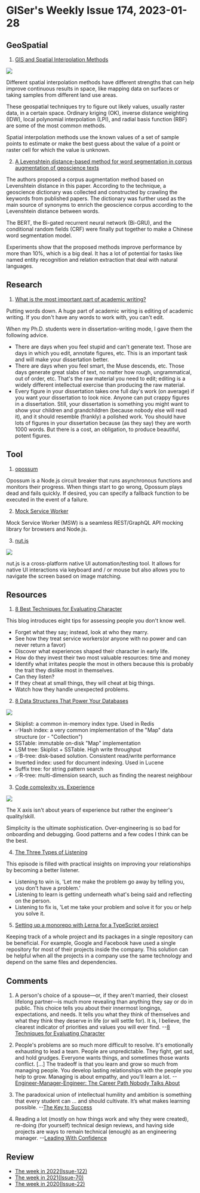 # GISer's Weekly Issue 174, 2023-01-28

## GeoSpatial

1. [GIS and Spatial Interpolation Methods](https://www.gislounge.com/gis-spatial-interpolation-methods/)

![](https://cdn.shortpixel.ai/spai/w_600+q_glossy+ret_img+to_webp/https://www.gislounge.com/wp-content/uploads/2022/10/Visual-spatial-interpolation-GIS.jpg)

Different spatial interpolation methods have different strengths that can help improve continuous results in space, like mapping data on surfaces or taking samples from different land use areas.

These geospatial techniques try to figure out likely values, usually raster data, in a certain space. Ordinary kriging (OK), inverse distance weighting (IDW), local polynomial interpolation (LPI), and radial basis function (RBF) are some of the most common methods.

Spatial interpolation methods use the known values of a set of sample points to estimate or make the best guess about the value of a point or raster cell for which the value is unknown.

2. [A Levenshtein distance-based method for word segmentation in corpus augmentation of geoscience texts](https://www.tandfonline.com/doi/full/10.1080/19475683.2023.2165543)

The authors proposed a corpus augmentation method based on Levenshtein distance in this paper. According to the technique, a geoscience dictionary was collected and constructed by crawling the keywords from published papers. The dictionary was further used as the main source of synonyms to enrich the geoscience corpus according to the Levenshtein distance between words.

The BERT, the Bi-gated recurrent neural network (Bi-GRU), and the conditional random fields (CRF) were finally put together to make a Chinese word segmentation model.

Experiments show that the proposed methods improve performance by more than 10%, which is a big deal. It has a lot of potential for tasks like named entity recognition and relation extraction that deal with natural languages.

## Research

1. [What is the most important part of academic writing?](https://qr.ae/prkHia)

Putting words down. A huge part of academic writing is editing of academic writing. If you don't have any words to work with, you can't edit.

When my Ph.D. students were in dissertation-writing mode, I gave them the following advice.

- There are days when you feel stupid and can't generate text. Those are days in which you edit, annotate figures, etc. This is an important task and will make your dissertation better.
- There are days when you feel smart, the Muse descends, etc. Those days generate great slabs of text, no matter how rough, ungrammatical, out of order, etc. That's the raw material you need to edit; editing is a widely different intellectual exercise than producing the raw material.
- Every figure in your dissertation takes one full day's work (on average) if you want your dissertation to look nice. Anyone can put crappy figures in a dissertation. Still, your dissertation is something you might want to show your children and grandchildren (because nobody else will read it), and it should resemble (frankly) a polished work. You should have lots of figures in your dissertation because (as they say) they are worth 1000 words. But there is a cost, an obligation, to produce beautiful, potent figures.

## Tool

1. [opossum](https://github.com/nodeshift/opossum)

Opossum is a Node.js circuit breaker that runs asynchronous functions and monitors their progress. When things start to go wrong, Opossum plays dead and fails quickly. If desired, you can specify a fallback function to be executed in the event of a failure.

2. [Mock Service Worker](https://github.com/mswjs/msw)

Mock Service Worker (MSW) is a seamless REST/GraphQL API mocking library for browsers and Node.js.

3. [nut.js](https://github.com/nut-tree/nut.js)

![](https://camo.githubusercontent.com/55f103130421151d2ebaf7134223f073b8476e537084c5187812f8e5f430d8e0/68747470733a2f2f696d672e796f75747562652e636f6d2f76692f4d704979554a6e555f426b2f312e6a7067)

nut.js is a cross-platform native UI automation/testing tool. It allows for native UI interactions via keyboard and / or mouse but also allows you to navigate the screen based on image matching.

## Resources

1. [8 Best Techniques for Evaluating Character](https://tedgioia.substack.com/p/my-8-best-techniques-for-evaluating)

This blog introduces eight tips for assessing people you don't know well.

- Forget what they say; instead, look at who they marry.
- See how they treat service workers(or anyone with no power and can never return a favor)
- Discover what experiences shaped their character in early life.
- How do they invest their two most valuable resources: time and money
- Identify what irritates people the most in others because this is probably the trait they dislike most in themselves.
- Can they listen?
- If they cheat at small things, they will cheat at big things.
- Watch how they handle unexpected problems.

2. [8 Data Structures That Power Your Databases](https://blog.bytebytego.com/p/ep-43-8-data-structures-that-power)

![](https://substackcdn.com/image/fetch/w_1456,c_limit,f_webp,q_auto:good,fl_progressive:steep/https%3A%2F%2Fsubstack-post-media.s3.amazonaws.com%2Fpublic%2Fimages%2F38f892f0-81f6-41b9-9227-4d6bfa66f9eb_1474x1536.jpeg)

- Skiplist: a common in-memory index type. Used in Redis
- ✅Hash index: a very common implementation of the "Map" data structure (or - "Collection")
- SSTable: immutable on-disk "Map" implementation
- LSM tree: Skiplist + SSTable. High write throughput
- ✅B-tree: disk-based solution. Consistent read/write performance
- Inverted index: used for document indexing. Used in Lucene
- Suffix tree: for string pattern search
- ✅R-tree: multi-dimension search, such as finding the nearest neighbour

3. [Code complexity vs. Experience](https://twitter.com/alexxubyte/status/1619013629772435457?cxt=HHwWgsDQkbCU8vcsAAAA)

![](https://substackcdn.com/image/fetch/w_1456,c_limit,f_webp,q_auto:good,fl_progressive:steep/https%3A%2F%2Fsubstack-post-media.s3.amazonaws.com%2Fpublic%2Fimages%2F330a7f50-7697-45e3-bdc0-dc1aba78e969_1375x1072.jpeg)

The X axis isn't about years of experience but rather the engineer's quality/skill.

Simplicity is the ultimate sophistication. Over-engineering is so bad for onboarding and debugging. Good patterns and a few codes I think can be the best.

4. [The Three Types of Listening](https://fs.blog/knowledge-project-podcast-transcripts/carolyn-coughlin-157/)

This episode is filled with practical insights on improving your relationships by becoming a better listener.

- Listening to win is, 'Let me make the problem go away by telling you, you don't have a problem.'
- Listening to learn is getting underneath what's being said and reflecting on the person.
- Listening to fix is, 'Let me take your problem and solve it for you or help you solve it.

5. [Setting up a monorepo with Lerna for a TypeScript project](https://blog.logrocket.com/setting-up-monorepo-with-lerna-typescript/)

Keeping track of a whole project and its packages in a single repository can be beneficial. For example, Google and Facebook have used a single repository for most of their projects inside the company. This solution can be helpful when all the projects in a company use the same technology and depend on the same files and dependencies.

## Comments

1. A person's choice of a spouse—or, if they aren't married, their closest lifelong partner—is much more revealing than anything they say or do in public. This choice tells you about their innermost longings, expectations, and needs. It tells you what they think of themselves and what they think they deserve in life (or will settle for). It is, I believe, the clearest indicator of priorities and values you will ever find.
   --[8 Techniques for Evaluating Character](https://tedgioia.substack.com/p/my-8-best-techniques-for-evaluating)

2. People's problems are so much more difficult to resolve. It's emotionally exhausting to lead a team. People are unpredictable. They fight, get sad, and hold grudges. Everyone wants things, and sometimes those wants conflict. [...] The tradeoff is that you learn and grow so much from managing people. You develop lasting relationships with the people you help to grow. Managing is about empathy, and you'll learn a lot.
   --[Engineer-Manager-Engineer: The Career Path Nobody Talks About](https://medium.com/developer-purpose/engineer-manager-engineer-the-career-path-nobody-talks-about-238bc775dd13)

3. The paradoxical union of intellectual humility and ambition is something that every student can … and should cultivate. It’s what makes learning possible.
   --[The Key to Success](https://www.nytimes.com/2023/01/03/opinion/college-learning-students-success.html?unlocked_article_code=F3f26z22714tBrMI8BXaTkTAkVba0pX7JIor01URH6hLh-DffAxp2iF8G9bgqcngbCfA7RKwGOV5H_Gkv8R5BFc9-H7Z906Z2Az1NOcrYXqbp4DzbcorMvAGYRVNVa2JDEkrg6xt-YVfX3_JFS0NvV575syeVi1lvUKr_e6RW8-QsATzN2x4Boaz2k7yGLOMCcodOTTO81eyqEnjxvh8-upwHrTPklgEmCMOGHCDx9PX2g1E3IvnQIz6apaCfYLjfFQ1eKlO2Wc5BpwI9dMIebHClW9SYrSS_B3x-5tEk-iibC5hqNEagml2-oLUDT4_chIbD6yWqh2H567R30RQH0EMmIm3aaoWA9YD)

4. Reading a lot (mostly on how things work and why they were created), re-doing (for yourself) technical design reviews, and having side projects are ways to remain technical (enough) as an engineering manager.
   --[Leading With Confidence](https://softwareleadweekly.com/issues/531)

## Review

- [The week in 2022(Issue-122)](../2022/issue-122.md)
- [The week in 2021(Issue-70)](../2021/issue-70.md)
- [The week in 2020(Issue-22)](../2020/issue-22.md)
